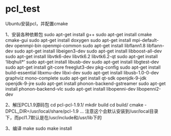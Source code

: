 # pcl_test
Ubuntu安装pcl，并配置cmake

1、安装各种依赖包
sudo apt-get install g++
sudo apt-get install cmake cmake-gui
sudo apt-get install doxygen
sudo apt-get install mpi-default-dev openmpi-bin openmpi-common
sudo apt-get install libflann1.8 libflann-dev
sudo apt-get install libeigen3-dev
sudo apt-get install libboost-all-dev
sudo apt-get install libvtk6-dev libvtk6.2 libvtk6.2-qt
sudo apt-get install ‘libqhull*’
sudo apt-get install libusb-dev
sudo apt-get install libgtest-dev
sudo apt-get install git-core freeglut3-dev pkg-config
sudo apt-get install build-essential libxmu-dev libxi-dev
sudo apt-get install libusb-1.0-0-dev graphviz mono-complete
sudo apt-get install qt-sdk openjdk-9-jdk openjdk-9-jre
sudo apt-get install phonon-backend-gstreamer
sudo apt-get install phonon-backend-vlc
sudo apt-get install libopenni-dev libopenni2-dev

2、解压PCL1.9源码包
cd pcl-pcl-1.9.1/
mkdir build
cd build/
cmake -
DPCL_DIR=/usr/local/share/pcl-1.9 …
注意这个会默认安装到/usr/local目录下，而pcl1.7默认是在/usr/include和/usr/lib下的

3、编译
make
sudo make install
